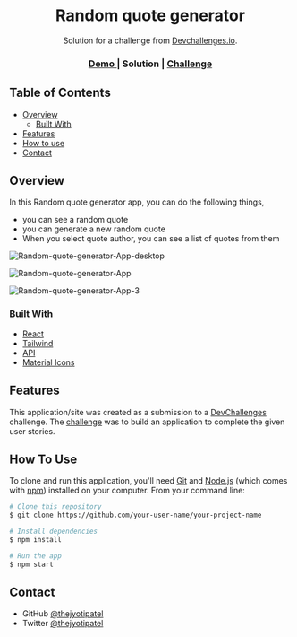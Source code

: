 <!-- Please update value in the {}  -->

<h1 align="center">Random quote generator</h1>

<div align="center">
   Solution for a challenge from  <a href="http://devchallenges.io" target="_blank">Devchallenges.io</a>.
</div>

<div align="center">
  <h3>
    <a href="https://thejyotipatel.github.io/Random-quote-generator-in-react/">
      Demo
    </a>
    <span> | </span>
    <!-- <a href="https://{your-url-to-the-solution}"> -->
      Solution
    <!-- </a> -->
    <span> | </span>
    <a href="https://devchallenges.io/challenges/8Y3J4ucAMQpSnYTwwWW8">
      Challenge
    </a>
  </h3>
</div>

<!-- TABLE OF CONTENTS -->

## Table of Contents

- [Overview](#overview)
  - [Built With](#built-with)
- [Features](#features)
- [How to use](#how-to-use)
- [Contact](#contact) 

<!-- OVERVIEW -->

## Overview

In this Random quote generator app, you can do the following things,

- you can see a random quote
- you can generate a new random quote
- When you select quote author, you can see a list of quotes from them


![Random-quote-generator-App-desktop](https://user-images.githubusercontent.com/66724598/153000090-eb317c8f-d51f-48ea-a255-929490cccfe4.png)

![Random-quote-generator-App](https://user-images.githubusercontent.com/66724598/153000089-d8a7bdfe-983a-445f-9a53-6b06598ab010.png)

![Random-quote-generator-App-3](https://user-images.githubusercontent.com/66724598/153000141-62992dc0-2ebc-4bc2-9d83-5e5a06253158.png)

### Built With

<!-- This section should list any major frameworks that you built your project using. Here are a few examples.-->

- [React](https://reactjs.org/)
- [Tailwind](https://tailwindcss.com/)
- [API](https://pprathameshmore.github.io/QuoteGarden/)
- [Material Icons](https://google.github.io/material-design-icons/)

## Features

<!-- List the features of your application or follow the template. Don't share the figma file here :) -->

This application/site was created as a submission to a [DevChallenges](https://devchallenges.io/challenges) challenge. The [challenge](https://devchallenges.io/challenges/8Y3J4ucAMQpSnYTwwWW8) was to build an application to complete the given user stories.

## How To Use

<!-- For example: -->

To clone and run this application, you'll need [Git](https://git-scm.com) and [Node.js](https://nodejs.org/en/download/) (which comes with [npm](http://npmjs.com)) installed on your computer. From your command line:

```bash
# Clone this repository
$ git clone https://github.com/your-user-name/your-project-name

# Install dependencies
$ npm install

# Run the app
$ npm start
```
 
## Contact

<!-- - Website [your-website.com](https://{your-web-site-link}) -->

- GitHub [@thejyotipatel](https://github.com/thejyotipatel)
- Twitter [@thejyotipatel](https://twitter.com/thejyotipatel) 
